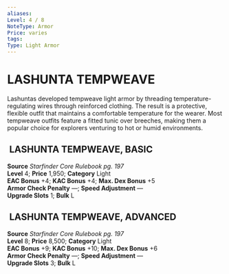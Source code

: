 ```yaml
---
aliases: 
Level: 4 / 8
NoteType: Armor
Price: varies
tags: 
Type: Light Armor
---
```

# LASHUNTA TEMPWEAVE
Lashuntas developed tempweave light armor by threading temperature-regulating wires through reinforced clothing. The result is a protective, flexible outfit that maintains a comfortable temperature for the wearer. Most tempweave outfits feature a fitted tunic over breeches, making them a popular choice for explorers venturing to hot or humid environments.  

##  LASHUNTA TEMPWEAVE, BASIC

**Source** _Starfinder Core Rulebook pg. 197_  
**Level** 4; **Price** 1,950; **Category** Light  
**EAC Bonus** +4; **KAC Bonus** +4; **Max. Dex Bonus** +5  
**Armor Check Penalty** —; **Speed Adjustment** —  
**Upgrade Slots** 1; **Bulk** L

##  LASHUNTA TEMPWEAVE, ADVANCED

**Source** _Starfinder Core Rulebook pg. 197_  
**Level** 8; **Price** 8,500; **Category** Light  
**EAC Bonus** +9; **KAC Bonus** +10; **Max. Dex Bonus** +6  
**Armor Check Penalty** —; **Speed Adjustment** —  
**Upgrade Slots** 3; **Bulk** L